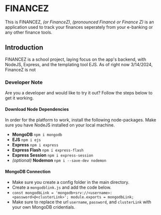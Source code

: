 # FINANCEZ 
This is FINANCEZ, *(or FinanceZ)*, *(pronounced Financé or Finance Z)* is an application used to track your finances seperately from your e-banking or any other finance tools. 

## Introduction
FINANCEZ is a school project, laying focus on the app's backend, with NodeJS, Express, and the templating tool EJS. 
As of right now 3/14/2024, FinanceZ is not 

### Developer Note
Are you a developer and would like to try it out? Follow the steps below to get it working. 
#### Download Node Dependencies
In order for the platform to work, install the following node-packages.
Make sure you have NodeJS installed on your local machine. 
- **MongoDB** `npm i mongodb`
- **EJS** `npm i ejs`
- **Express** `npm i express`
- **Express Flash** `npm i express-flash`
- **Express Session** `npm i express-session`
- *(optional)* **Nodemon** `npm i --save-dev nodemon`

#### MongoDB Connection
- Make sure you create a config folder in the main directory.
- Create a `mongodblink.js` and add the code below. 
- `const mongodbLink = 'mongodb+srv://<username>:<password>@<clusterLink>';
module.exports = mongodbLink;`
- Make sure to replace the url `username`, `password`, and `clusterLink` with your own MongoDB cridentials. 
